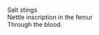 <!--
title: Poison Ivy
date: 13 September 2004
tags: poetry
-->

Salt stings  
Nettle inscription in the femur  
Through the blood.
